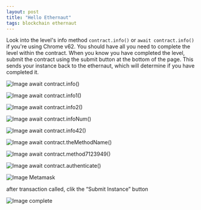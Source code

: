 ```yaml
---
layout: post
title: "Hello Ethernaut"
tags: blockchain ethernaut
---
```


Look into the level's info method `contract.info()`  or `await contract.info()`  if you're using Chrome v62. You should have all you need to complete the level within the contract. When you know you have completed the level, submit the contract using the submit button at the bottom of the page. This sends your instance back to the ethernaut, which will determine if you have completed it.

![Image await contract.info()]({{site.url}}/images/2025-04-16-Hello_Ethernaut/await_contract_info().png)

![Image await contract.info1()]({{site.url}}/images/2025-04-16-Hello_Ethernaut/await_contract_info1().png)

![Image await contract.info2()]({{site.url}}/images/2025-04-16-Hello_Ethernaut/await_contract_info2().png)

![Image await contract.infoNum()]({{site.url}}/images/2025-04-16-Hello_Ethernaut/await_contract_infoNum().png)

![Image await contract.info42()]({{site.url}}/images/2025-04-16-Hello_Ethernaut/await_contract_info42().png)

![Image await contract.theMethodName()]({{site.url}}/images/2025-04-16-Hello_Ethernaut/await_contract_theMethodName().png)

![Image await contract.method7123949()]({{site.url}}/images/2025-04-16-Hello_Ethernaut/await_contract_method7123949().png)

![Image await contract.authenticate()]({{site.url}}/images/2025-04-16-Hello_Ethernaut/await_contract_authenticate().png)

![Image Metamask]({{site.url}}/images/2025-04-16-Hello_Ethernaut/mm.png)

after transaction called, clik the “Submit Instance” button

![Image complete]({{site.url}}/images/2025-04-16-Hello_Ethernaut/complete.png)